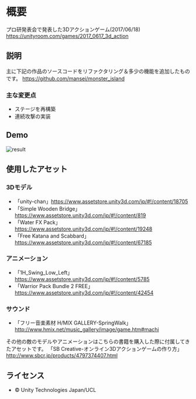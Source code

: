 # 概要

プロ研発表会で発表した3Dアクションゲーム(2017/06/18)<br>
<https://unityroom.com/games/2017_0617_3d_action>

## 説明
主に下記の作品のソースコードをリファクタリング＆多少の機能を追加したものです。
https://github.com/mansei/monster_island<br>

### 主な変更点
- ステージを再構築
- 連続攻撃の実装


## Demo
![result](https://github.com/mansei/program_presentation/blob/master/Media/3D_Action_Demo.gif)

## 使用したアセット
### 3Dモデル
- 「unity-chan」<https://www.assetstore.unity3d.com/jp/#!/content/18705>
- 「Simple Wooden Bridge」<https://www.assetstore.unity3d.com/jp/#!/content/819>
- 「Water FX Pack」<https://www.assetstore.unity3d.com/jp/#!/content/19248>
- 「Free Katana and Scabbard」<https://www.assetstore.unity3d.com/jp/#!/content/67185>

### アニメーション
- 「1H_Swing_Low_Left」<https://www.assetstore.unity3d.com/jp/#!/content/5785>
- 「Warrior Pack Bundle 2 FREE」<https://www.assetstore.unity3d.com/jp/#!/content/42454>

### サウンド 
- 「フリー音楽素材 H/MIX GALLERY-SpringWalk」<http://www.hmix.net/music_gallery/image/game.htm#machi>

その他の敵のモデルやアニメーションはこちらの書籍を購入した際に付属してきたアセットです。
「SB Creative-オンライン3Dアクションゲームの作り方」<http://www.sbcr.jp/products/4797374407.html>

## ライセンス
- © Unity Technologies Japan/UCL
